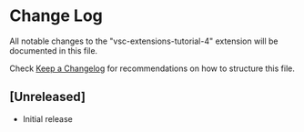 # Change Log

All notable changes to the "vsc-extensions-tutorial-4" extension will be documented in this file.

Check [Keep a Changelog](http://keepachangelog.com/) for recommendations on how to structure this file.

## [Unreleased]

- Initial release
